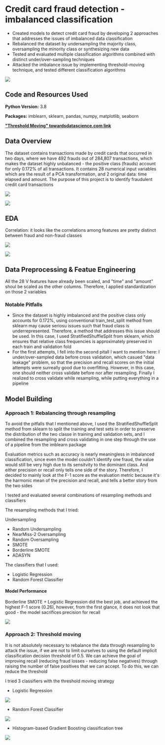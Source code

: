 # Credit card fraud detection - imbalanced classification
* Created models to detect credit card fraud by developing 2 approaches that addresses the issues of imbalanced data classification
* Rebalanced the dataset by undersampling the majority class, oversampling the minority class or synthesizing new data
* Tested and evaluated multiple classification algorithms combined with distinct under/over-sampling techniques
* Attacked the imbalance issue by implementing threshold-moving technique, and tested different classification algorithms

![](images/imbalanced_scale.png)

## Code and Resources Used
**Python Version:** 3.8

**Packages:** imblearn, sklearn, pandas, numpy, matplotlib, seaborn

[**"Threshold Moving" towardsdatascience.com link**](https://towardsdatascience.com/how-to-deal-with-imbalanced-classification-without-re-balancing-the-data-8a3c02353fe3)

## Data Overview
The dataset contains transactions made by credit cards that occurred in two days, where we have 492 frauds out of 284,807 transactions, which makes the dataset highly unbalanced - the positive class (frauds) account for only 0.172% of all transactions. It contains 28 numerical input variables which are the result of a PCA transformation, and 2 original data: time elapsed and amount. The purpose of this project is to identify fraudulent credit card transactions


![](images/df_head.png)

![](images/label_dist.png)

## EDA
Correlation: it looks like the correlations among features are pretty distinct between fraud and non-fraud classes

![](images/fraud.png)

![](images/non_fraud.png)

## Data Preprocessing & Featue Engineering
All the 28 V features have already been scaled, and "time" and "amount" shoul be scaled as the other columns. Therefore, I applied standardization on those 2 variables

### Notable Pitfalls
* Since the dataset is highly imbalanced and the positive class only accounts for 0.172%, using conventional train_test_split method from sklearn may cause seriosu issues such that fraud class is underrepresented. Therefore, a method that addresses this issue should be used. In this case, I used StratifiedShuffleSplit from sklearn, which ensures that relative class frequencies is approximately preserved in each train and validation fold
* For the first attempts, I fell into the second pitall I want to mention here: I under/over-sampled data before cross validation, which casued "data leakage" problem, so that the precision and recall scores on the initial attempts were surreally  good due to overfitting. However, in this case, one should neither cross validate before nor after resampling. Finally I realized to cross validate while resampling, while putting everything in a pipeline

## Model Building
### Approach 1: Rebalancing through resampling
To avoid the pitfalls that I mentioned above, I used the StratifiedShuffleSplit method from sklearn to split the training and test sets in order to preserve the distribution of the two classe in training and validation sets, and I combined the resampling and cross validating in one step through the use of a pipeline from the imblearn package

Evaluation metrics such as accuracy is nearly meaningless in imbalanced classification, since even the model couldn't identify one fraud, the value would still be very high due to its sensitvity to the dominant class. And either precision or recall only tells one side of the story. Therefore, I decided to mainly look at the F-1 score as the evaluation metric because it's the harmonic mean of the precision and recall, and tells a better story from the two sides

I tested and evaluated several combinations of resampling methods and classifiers

The resampling methods that I tried:

Undersampling
* Random Undersampling
* NearMiss-2
Oversampling
* Random Oversampling
* SMOTE
* Borderline SMOTE
* ADASYN

The classifiers that I used:
* Logistic Regression
* Random Forest Classifier

#### Model Performance
Borderline SMOTE + Logistic Regression did the best job, and achieved the highest F-1 score (0.26), however, from the first glance, it does not look that good - the model sacrifices precision for recall

![](images/classification_report.png)

### Approach 2: Threshold moving
It is not absolutely necessary to rebalance the data through resampling to attack the issue, if we are not to limit ourselves to using the default implicit classification decision threshold of 0.5. We can achieve the goal of improving recall (reducing fraud losses - reducing false negatives) through raising the number of false positives that we can accept. To do this, we can reduce the threshold

I tried 3 classifiers with the threshold moving strategy
* Logistic Regression

![](images/threshold1.png)

* Random Forest Classifier

![](images/threshold2.png)

* Histogram-based Gradient Boosting classification tree

![](images/threshold3.png)
